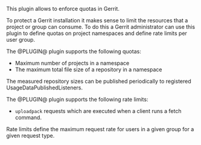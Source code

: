 This plugin allows to enforce quotas in Gerrit.

To protect a Gerrit installation it makes sense to limit the resources
that a project or group can consume. To do this a Gerrit administrator
can use this plugin to define quotas on project namespaces and define
rate limits per user group.

The @PLUGIN@ plugin supports the following quotas:

* Maximum number of projects in a namespace
* The maximum total file size of a repository in a namespace

The measured repository sizes can be published periodically to registered
UsageDataPublishedListeners.

The @PLUGIN@ plugin supports the following  rate limits:

* `uploadpack` requests which are executed when a client runs a fetch command.

Rate limits define the maximum request rate for users in a given group
for a given request type.
